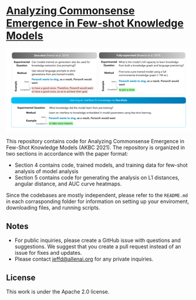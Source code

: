 # [Analyzing Commonsense Emergence in Few-shot Knowledge Models](https://arxiv.org/abs/2101.00297)

![First figure from paper. Top left: zero-shot completion example. Top right: Fully-supervised example. Bottom, highlighted: our few-shot approach using natural language prompts.](images/fig1.png)

This repository contains code for Analyzing Commonsense Emergence in Few-Shot Knowledge Models (AKBC 2021). The repository is organized in two sections in accordance with the paper format:

- Section 4 contains code, trained models, and training data for few-shot analysis of model analysis
- Section 5 contains code for generating the analysis on L1 distances, angular distance, and AUC curve heatmaps.

Since the codebases are mostly independent, please refer to the `README.md` in each corrasponding folder for information on setting up your enviroment, downloading files, and running scripts.

## Notes

- For public inquiries, please create a GitHub issue with questions and suggestions. We suggest that you create a pull request instead of an issue for fixes and updates.
- Please contact jeffd@allenai.org for any private inquiries.

## License

This work is under the Apache 2.0 license.